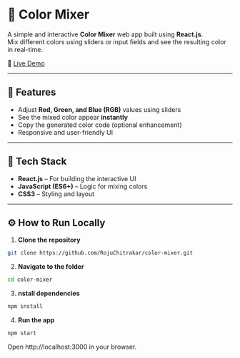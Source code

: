 # 🎨 Color Mixer

A simple and interactive **Color Mixer** web app built using **React.js**.  
Mix different colors using sliders or input fields and see the resulting color in real-time.  

🔗 [Live Demo](https://color-mixer-norc.vercel.app/)

---

## 🚀 Features
- Adjust **Red, Green, and Blue (RGB)** values using sliders  
- See the mixed color appear **instantly**  
- Copy the generated color code (optional enhancement)  
- Responsive and user-friendly UI  

---

## 🧠 Tech Stack
- **React.js** – For building the interactive UI  
- **JavaScript (ES6+)** – Logic for mixing colors  
- **CSS3** – Styling and layout  

---

## ⚙️ How to Run Locally
1. **Clone the repository**  
```bash
git clone https://github.com/RojuChitrakar/color-mixer.git
```

2. **Navigate to the folder**
```bash
cd color-mixer
```
3. **nstall dependencies**
```bash
npm install
```

4. **Run the app**
```bash
npm start

```
Open http://localhost:3000
 in your browser.
